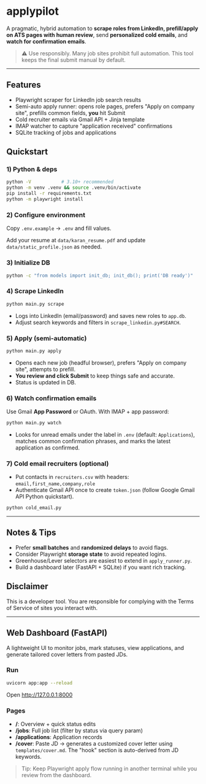 
# applypilot

A pragmatic, hybrid automation to **scrape roles from LinkedIn, prefill/apply on ATS pages with human review**, send **personalized cold emails**, and **watch for confirmation emails**.

> ⚠️ Use responsibly. Many job sites prohibit full automation. This tool keeps the final submit manual by default.

---

## Features
- Playwright scraper for LinkedIn job search results
- Semi-auto apply runner: opens role pages, prefers "Apply on company site", prefills common fields, **you** hit Submit
- Cold recruiter emails via Gmail API + Jinja template
- IMAP watcher to capture "application received" confirmations
- SQLite tracking of jobs and applications

## Quickstart

### 1) Python & deps
```bash
python -V           # 3.10+ recommended
python -m venv .venv && source .venv/bin/activate
pip install -r requirements.txt
python -m playwright install
```

### 2) Configure environment
Copy `.env.example` → `.env` and fill values.

Add your resume at `data/karan_resume.pdf` and update `data/static_profile.json` as needed.

### 3) Initialize DB
```bash
python -c "from models import init_db; init_db(); print('DB ready')"
```

### 4) Scrape LinkedIn
```bash
python main.py scrape
```
- Logs into LinkedIn (email/password) and saves new roles to `app.db`.
- Adjust search keywords and filters in `scrape_linkedin.py#SEARCH`.

### 5) Apply (semi-automatic)
```bash
python main.py apply
```
- Opens each new job (headful browser), prefers "Apply on company site", attempts to prefill.
- **You review and click Submit** to keep things safe and accurate.
- Status is updated in DB.

### 6) Watch confirmation emails
Use Gmail **App Password** or OAuth. With IMAP + app password:
```bash
python main.py watch
```
- Looks for unread emails under the label in `.env` (default: `Applications`), matches common confirmation phrases, and marks the latest application as confirmed.

### 7) Cold email recruiters (optional)
- Put contacts in `recruiters.csv` with headers: `email,first_name,company,role`
- Authenticate Gmail API once to create `token.json` (follow Google Gmail API Python quickstart).
```bash
python cold_email.py
```

---

## Notes & Tips
- Prefer **small batches** and **randomized delays** to avoid flags.
- Consider Playwright **storage state** to avoid repeated logins.
- Greenhouse/Lever selectors are easiest to extend in `apply_runner.py`.
- Build a dashboard later (FastAPI + SQLite) if you want rich tracking.

## Disclaimer
This is a developer tool. You are responsible for complying with the Terms of Service of sites you interact with.


---

## Web Dashboard (FastAPI)

A lightweight UI to monitor jobs, mark statuses, view applications, and generate tailored cover letters from pasted JDs.

### Run
```bash
uvicorn app:app --reload
```
Open http://127.0.0.1:8000

### Pages
- **/**: Overview + quick status edits
- **/jobs**: Full job list (filter by status via query param)
- **/applications**: Application records
- **/cover**: Paste JD → generates a customized cover letter using `templates/cover.md`. The "hook" section is auto-derived from JD keywords.

> Tip: Keep Playwright apply flow running in another terminal while you review from the dashboard.
